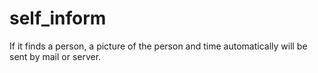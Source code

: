 # self_inform
If it finds a person, a picture of the person and time automatically will be sent by mail or server. 
